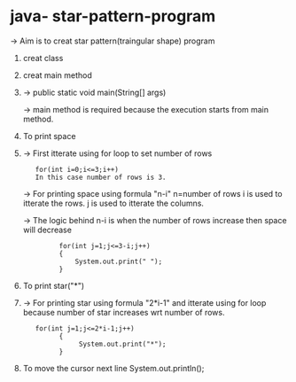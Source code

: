 # java- star-pattern-program
-> Aim is to creat star pattern(traingular shape) program
1. creat class 
2. creat main method
3. 
   -> public static void main(String[] args)
   
   -> main method is required because the execution starts from main method.
3. To print space
4. 
   -> First itterate using for loop to set number of rows
   
          for(int i=0;i<=3;i++)
          In this case number of rows is 3.
	  
   -> For printing space using formula "n-i"
          n=number of rows
          i is used to itterate the rows.
          j is used to itterate the columns.
	  
   -> The logic behind n-i is when the number of rows increase then space will decrease
   
		     	for(int j=1;j<=3-i;j++)
		    	{
				    System.out.print(" ");
		    	}  
4. To print star("*")
5. 
   -> For printing star using formula "2*i-1" and itterate using for loop because number of star increases wrt number of rows.
   
          for(int j=1;j<=2*i-1;j++)
			    {
				     System.out.print("*");
		     	}
			
 5. To move the cursor next line 
          System.out.println();
